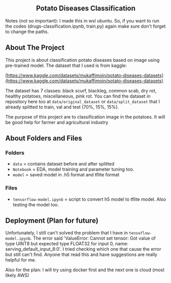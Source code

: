 <h2 align="center"> Potato Diseases Classification </h2>

Notes (not so important): I made this in wsl ubuntu. So, if you want to run the codes (drugs-classification.ipynb, train.py) again make sure don't forget to change the paths.

<!-- ABOUT THE PROJECT -->

## About The Project

This project is about classification potato diseases based on image using pre-trained model. The dataset that I used is from kaggle:

[https://www.kaggle.com/datasets/mukaffimoin/potato-diseases-datasets](https://www.kaggle.com/datasets/mukaffimoin/potato-diseases-datasets)

The dataset has 7 classes: black scurf, blackleg, common scab, dry rot, healthy potatoes, miscellaneous, pink rot. You can find the dataset in repository here too at `data/original_dataset` or `data/split_dataset` that I already splitted to train, val and test (70%, 15%, 15%).

The purpose of this project are to classification image in the potatoes. It will be good help for farmer and agricultural industry

## About Folders and Files

### Folders

- `data` = contains dataset before and after splitted
- `Notebook` = EDA, model training and parameter tuning too.
- `model` = saved model in .h5 format and tflite format

### Files

- `tensorflow-model.ipynb` = script to convert h5 model to tflite model. Also testing the model too.

## Deployment (Plan for future)

Unfortunately, I still can't solved the problem that I have in `tensoflow-model.ipynb`. The error said 'ValueError: Cannot set tensor: Got value of type UINT8 but expected type FLOAT32 for input 0, name: serving_default_input_8:0'. I tried checking which one that cause the error but still can't find. Anyone that read this and have suggestions are really helpful for me.

Also for the plan: I will try using docker first and the next one is cloud (most likely AWS)
